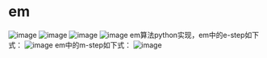 # em
![image](https://github.com/caijunyu/em/blob/master/picture/1.jpg)
![image](https://github.com/caijunyu/em/blob/master/picture/2.jpg)
![image](https://github.com/caijunyu/em/blob/master/picture/3.jpg)
![image](https://github.com/caijunyu/em/blob/master/picture/4.jpg)
em算法python实现，em中的e-step如下式：
![image](https://github.com/caijunyu/em/blob/master/picture/em-e-step.png)
em中的m-step如下式：
![image](https://github.com/caijunyu/em/blob/master/picture/em-m-step.png)
